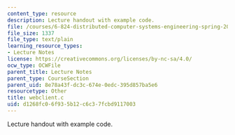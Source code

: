 ```yaml
---
content_type: resource
description: Lecture handout with example code.
file: /courses/6-824-distributed-computer-systems-engineering-spring-2006/d1268fc06f935b12c6c37fcbd9117003_webclient.c
file_size: 1337
file_type: text/plain
learning_resource_types:
- Lecture Notes
license: https://creativecommons.org/licenses/by-nc-sa/4.0/
ocw_type: OCWFile
parent_title: Lecture Notes
parent_type: CourseSection
parent_uid: 8e78a43f-dc3c-674e-0edc-395d857ba5e6
resourcetype: Other
title: webclient.c
uid: d1268fc0-6f93-5b12-c6c3-7fcbd9117003
---
```

Lecture handout with example code.